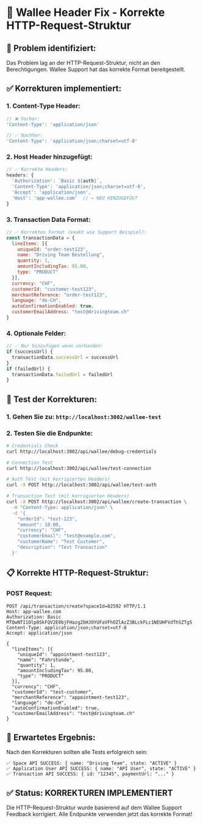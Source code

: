 # 🔧 Wallee Header Fix - Korrekte HTTP-Request-Struktur

## 🚨 **Problem identifiziert:**
Das Problem lag an der HTTP-Request-Struktur, nicht an den Berechtigungen. Wallee Support hat das korrekte Format bereitgestellt.

## ✅ **Korrekturen implementiert:**

### **1. Content-Type Header:**
```javascript
// ❌ Vorher:
'Content-Type': 'application/json'

// ✅ Nachher:
'Content-Type': 'application/json;charset=utf-8'
```

### **2. Host Header hinzugefügt:**
```javascript
// ✅ Korrekte Headers:
headers: {
  'Authorization': `Basic ${auth}`,
  'Content-Type': 'application/json;charset=utf-8',
  'Accept': 'application/json',
  'Host': 'app-wallee.com'  // ← NEU HINZUGEFÜGT
}
```

### **3. Transaction Data Format:**
```javascript
// ✅ Korrektes Format (exakt wie Support Beispiel):
const transactionData = {
  lineItems: [{
    uniqueId: "order-test123",
    name: "Driving Team Bestellung",
    quantity: 1,
    amountIncludingTax: 95.00,
    type: "PRODUCT"
  }],
  currency: "CHF",
  customerId: "customer-test123",
  merchantReference: "order-test123",
  language: "de-CH",
  autoConfirmationEnabled: true,
  customerEmailAddress: "test@drivingteam.ch"
}
```

### **4. Optionale Felder:**
```javascript
// ✅ Nur hinzufügen wenn vorhanden:
if (successUrl) {
  transactionData.successUrl = successUrl
}
if (failedUrl) {
  transactionData.failedUrl = failedUrl
}
```

## 🧪 **Test der Korrekturen:**

### **1. Gehen Sie zu:** `http://localhost:3002/wallee-test`

### **2. Testen Sie die Endpunkte:**
```bash
# Credentials Check
curl http://localhost:3002/api/wallee/debug-credentials

# Connection Test
curl http://localhost:3002/api/wallee/test-connection

# Auth Test (mit korrigierten Headers)
curl -X POST http://localhost:3002/api/wallee/test-auth

# Transaction Test (mit korrigierten Headers)
curl -X POST http://localhost:3002/api/wallee/create-transaction \
  -H "Content-Type: application/json" \
  -d '{
    "orderId": "test-123",
    "amount": 10.00,
    "currency": "CHF",
    "customerEmail": "test@example.com",
    "customerName": "Test Customer",
    "description": "Test Transaction"
  }'
```

## 📋 **Korrekte HTTP-Request-Struktur:**

### **POST Request:**
```
POST /api/transaction/create?spaceId=82592 HTTP/1.1
Host: app-wallee.com
Authorization: Basic MTQwNTI1Olp0SkFQV2E0bjFHazg2bHJOYUFaVFhOZlAzZ3BLckFLc1NEUHFVdThSZTg5
Content-Type: application/json;charset=utf-8
Accept: application/json

{
  "lineItems": [{
    "uniqueId": "appointment-test123",
    "name": "Fahrstunde",
    "quantity": 1,
    "amountIncludingTax": 95.00,
    "type": "PRODUCT"
  }],
  "currency": "CHF",
  "customerId": "test-customer",
  "merchantReference": "appointment-test123",
  "language": "de-CH",
  "autoConfirmationEnabled": true,
  "customerEmailAddress": "test@drivingteam.ch"
}
```

## 🎯 **Erwartetes Ergebnis:**

Nach den Korrekturen sollten alle Tests erfolgreich sein:

```
✅ Space API SUCCESS: { name: "Driving Team", state: "ACTIVE" }
✅ Application User API SUCCESS: { name: "API User", state: "ACTIVE" }
✅ Transaction API SUCCESS: { id: "12345", paymentUrl: "..." }
```

## ✅ **Status: KORREKTUREN IMPLEMENTIERT**

Die HTTP-Request-Struktur wurde basierend auf dem Wallee Support Feedback korrigiert. Alle Endpunkte verwenden jetzt das korrekte Format!

